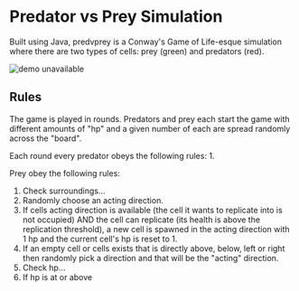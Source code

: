 # Predator vs Prey Simulation
Built using Java, predvprey is a Conway's Game of Life-esque simulation where there are two types of cells: prey (green) and predators (red).

<img alt="demo unavailable" src="https://i.imgur.com/avbe1HM.gif">

## Rules
The game is played in rounds. Predators and prey each start the game with different amounts of "hp" and a given number of each are spread randomly across the "board".

Each round every predator obeys the following rules:
1.

Prey obey the following rules:
1. Check surroundings...
2. Randomly choose an acting direction.
3. If cells acting direction is available (the cell it wants to replicate into is not occupied) AND the cell can replicate (its health is above the replication threshold), a new cell is spawned in the acting direction with 1 hp and the current cell's hp is reset to 1.
2. If an empty cell or cells exists that is directly above, below, left or right then randomly pick a direction and that will be the "acting" direction.
3. Check hp...
4. If hp is at or above
